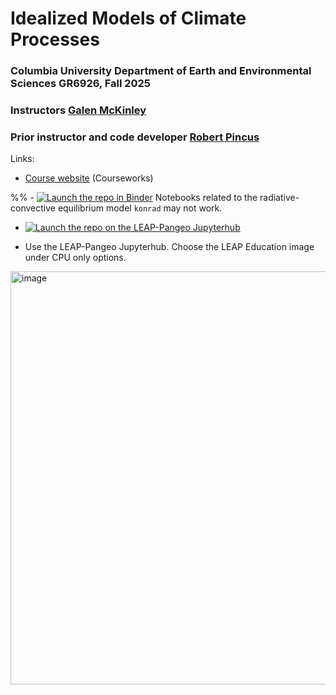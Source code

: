 # Idealized Models of Climate Processes
### Columbia University Department of Earth and Environmental Sciences GR6926, Fall 2025
### Instructors [Galen McKinley](https://mckinley.ldeo.columbia.edu) 
### Prior instructor and code developer [Robert Pincus](https://crew.ldeo.columbia.edu)

Links: 
- [Course website](https://courseworks2.columbia.edu/courses/167024) (Courseworks)
  
%% - [![Launch the repo in Binder](https://mybinder.org/badge_logo.svg)](https://mybinder.org/v2/gh/LDEO-CREW/EESC-6926-Idealized-models-Spr-23/HEAD) Notebooks related to the radiative-convective equilibrium model `konrad` may not work. 
- [![Launch the repo on the LEAP-Pangeo Jupyterhub](https://custom-icon-badges.demolab.com/badge/Jupyter%20Hub-Launch%20%F0%9F%9A%80-orange?logo=leap-globe)](https://leap.2i2c.cloud/hub/user-redirect/git-pull?repo=https%3A%2F%2Fgithub.com%2FLDEO-CREW%2FEESC-6926-Idealized-models-Spr-23.git&urlpath=lab%2Ftree%2FEESC-6926-Idealized-models-Spr-23.git%2F&branch=main)
  
- Use the LEAP-Pangeo Jupyterhub. Choose the LEAP Education image under CPU only options.
  
<img width="661" alt="image" src="https://user-images.githubusercontent.com/14314623/214891293-1ef2c28d-9d32-4aee-b2ae-984ab0bd3abe.png">
